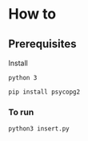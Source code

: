 # How to

## Prerequisites

Install

`python 3`

`pip install psycopg2`

### To run

`python3 insert.py`
